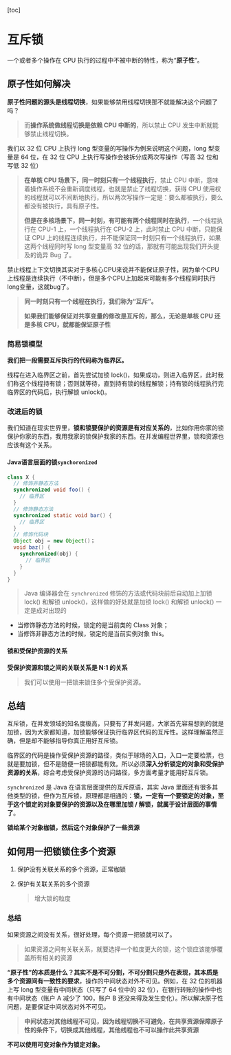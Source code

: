 [toc]

# 互斥锁

一个或者多个操作在 CPU 执行的过程中不被中断的特性，称为“**原子性**”。

## 原子性如何解决

**原子性问题的源头是线程切换**，如果能够禁用线程切换那不就能解决这个问题了吗？

> 而**操作系统做线程切换是依赖 CPU 中断的**，所以禁止 CPU 发生中断就能够禁止线程切换。



我们以 32 位 CPU 上执行 long 型变量的写操作为例来说明这个问题，long 型变量是 64 位，在 32 位 CPU 上执行写操作会被拆分成两次写操作（写高 32 位和写低 32 位）

> **在单核 CPU 场景下，同一时刻只有一个线程执行**，禁止 CPU 中断，意味着操作系统不会重新调度线程，也就是禁止了线程切换，获得 CPU 使用权的线程就可以不间断地执行，所以两次写操作一定是：要么都被执行，要么都没有被执行，具有原子性。
>
> **但是在多核场景下，同一时刻，有可能有两个线程同时在执行**，一个线程执行在 CPU-1 上，一个线程执行在 CPU-2 上，此时禁止 CPU 中断，只能保证 CPU 上的线程连续执行，并不能保证同一时刻只有一个线程执行，如果这两个线程同时写 long 型变量高 32 位的话，那就有可能出现我们开头提及的诡异 Bug 了。



禁止线程上下文切换其实对于多核心CPU来说并不能保证原子性，因为单个CPU上线程是连续执行（不中断），但是多个CPU上加起来可能有多个线程同时执行long变量，这就bug了。



> **同一时刻只有一个线程在执行，我们称为“互斥”。**
>
> **如果我们能够保证对共享变量的修改是互斥的，那么，无论是单核 CPU 还是多核 CPU，就都能保证原子性**

### 简易锁模型

**我们把一段需要互斥执行的代码称为临界区。**

线程在进入临界区之前，首先尝试加锁 lock()，如果成功，则进入临界区，此时我们称这个线程持有锁；否则就等待，直到持有锁的线程解锁；持有锁的线程执行完临界区的代码后，执行解锁 unlock()。

### 改进后的锁

我们知道在现实世界里，**锁和锁要保护的资源是有对应关系的**，比如你用你家的锁保护你家的东西，我用我家的锁保护我家的东西。在并发编程世界里，锁和资源也应该有这个关系。

#### Java语言层面的锁`synchoronized`

```java
class X {
  // 修饰非静态方法
  synchronized void foo() {
    // 临界区
  }
  // 修饰静态方法
  synchronized static void bar() {
    // 临界区
  }
  // 修饰代码块
  Object obj = new Object()；
  void baz() {
    synchronized(obj) {
      // 临界区
    }
  }
}  
```

> Java 编译器会在 `synchronized` 修饰的方法或代码块前后自动加上加锁 lock() 和解锁 unlock()，这样做的好处就是加锁 lock() 和解锁 unlock() 一定是成对出现的

+ 当修饰静态方法的时候，锁定的是当前类的 Class 对象；
+ 当修饰非静态方法的时候，锁定的是当前实例对象 this。

#### 锁和受保护资源的关系

**受保护资源和锁之间的关联关系是 N:1 的关系**

> 我们可以使用一把锁来锁住多个受保护资源。

## 总结

互斥锁，在并发领域的知名度极高，只要有了并发问题，大家首先容易想到的就是加锁，因为大家都知道，加锁能够保证执行临界区代码的互斥性。这样理解虽然正确，但是却不能够指导你真正用好互斥锁。

临界区的代码是操作受保护资源的路径，类似于球场的入口，入口一定要检票，也就是要加锁，但不是随便一把锁都能有效。所以必须**深入分析锁定的对象和受保护资源的关系**，综合考虑受保护资源的访问路径，多方面考量才能用好互斥锁。

`synchronized` 是 Java 在语言层面提供的互斥原语，其实 Java 里面还有很多其他类型的锁，但作为互斥锁，原理都是相通的：**锁，一定有一个要锁定的对象，至于这个锁定的对象要保护的资源以及在哪里加锁 / 解锁，就属于设计层面的事情了**。

**锁给某个对象枷锁，然后这个对象保护了一些资源**

## 如何用一把锁锁住多个资源

1. 保护没有关联关系的多个资源，正常枷锁

2. 保护有关联关系的多个资源

   > 增大锁的粒度

### 总结

如果资源之间没有关系，很好处理，每个资源一把锁就可以了。

> 如果资源之间有关联关系，就要选择一个粒度更大的锁，这个锁应该能够覆盖所有相关的资源



**“原子性”的本质是什么？其实不是不可分割，不可分割只是外在表现，其本质是多个资源间有一致性的要求**，操作的中间状态对外不可见。例如，在 32 位的机器上写 long 型变量有中间状态（只写了 64 位中的 32 位），在银行转账的操作中也有中间状态（账户 A 减少了 100，账户 B 还没来得及发生变化）。所以解决原子性问题，是要保证中间状态对外不可见。

> **中间状态对其他线程不可见，因为线程切换不可避免，在共享资源保障原子性的条件下，切换成其他线程，其他线程也不可以操作此共享资源**



**不可以使用可变对象作为锁定对象。**